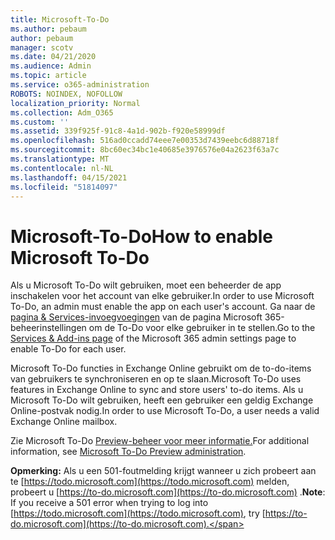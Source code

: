 ```yaml
---
title: Microsoft-To-Do
ms.author: pebaum
author: pebaum
manager: scotv
ms.date: 04/21/2020
ms.audience: Admin
ms.topic: article
ms.service: o365-administration
ROBOTS: NOINDEX, NOFOLLOW
localization_priority: Normal
ms.collection: Adm_O365
ms.custom: ''
ms.assetid: 339f925f-91c8-4a1d-902b-f920e58999df
ms.openlocfilehash: 516ad0ccadd74eee7e00353d7439eebc6d88718f
ms.sourcegitcommit: 8bc60ec34bc1e40685e3976576e04a2623f63a7c
ms.translationtype: MT
ms.contentlocale: nl-NL
ms.lasthandoff: 04/15/2021
ms.locfileid: "51814097"
---
```

# <a name="how-to-enable-microsoft-to-do"></a><span data-ttu-id="82230-102">Microsoft-To-Do</span><span class="sxs-lookup"><span data-stu-id="82230-102">How to enable Microsoft To-Do</span></span>

<span data-ttu-id="82230-103">Als u Microsoft To-Do wilt gebruiken, moet een beheerder de app inschakelen voor het account van elke gebruiker.</span><span class="sxs-lookup"><span data-stu-id="82230-103">In order to use Microsoft To-Do, an admin must enable the app on each user's account.</span></span> <span data-ttu-id="82230-104">Ga naar de [pagina &amp; Services-invoegvoegingen](https://portal.office.com/adminportal/home#/Settings/ServicesAndAddIns) van de pagina Microsoft 365-beheerinstellingen om de To-Do voor elke gebruiker in te stellen.</span><span class="sxs-lookup"><span data-stu-id="82230-104">Go to the [Services &amp; Add-ins page](https://portal.office.com/adminportal/home#/Settings/ServicesAndAddIns) of the Microsoft 365 admin settings page to enable To-Do for each user.</span></span>
  
<span data-ttu-id="82230-105">Microsoft To-Do functies in Exchange Online gebruikt om de to-do-items van gebruikers te synchroniseren en op te slaan.</span><span class="sxs-lookup"><span data-stu-id="82230-105">Microsoft To-Do uses features in Exchange Online to sync and store users' to-do items.</span></span> <span data-ttu-id="82230-106">Als u Microsoft To-Do wilt gebruiken, heeft een gebruiker een geldig Exchange Online-postvak nodig.</span><span class="sxs-lookup"><span data-stu-id="82230-106">In order to use Microsoft To-Do, a user needs a valid Exchange Online mailbox.</span></span>
  
<span data-ttu-id="82230-107">Zie Microsoft To-Do [Preview-beheer voor meer informatie.](https://support.office.com/article/490c1a8c-2333-4952-8125-841afadb9620.aspx)</span><span class="sxs-lookup"><span data-stu-id="82230-107">For additional information, see [Microsoft To-Do Preview administration](https://support.office.com/article/490c1a8c-2333-4952-8125-841afadb9620.aspx).</span></span>
  
 <span data-ttu-id="82230-108">**Opmerking:** Als u een 501-foutmelding krijgt wanneer u zich probeert aan te [https://todo.microsoft.com](https://todo.microsoft.com) melden, probeert u [https://to-do.microsoft.com](https://to-do.microsoft.com) .</span><span class="sxs-lookup"><span data-stu-id="82230-108">**Note**: If you receive a 501 error when trying to log into [https://todo.microsoft.com](https://todo.microsoft.com), try [https://to-do.microsoft.com](https://to-do.microsoft.com).</span></span>
  

